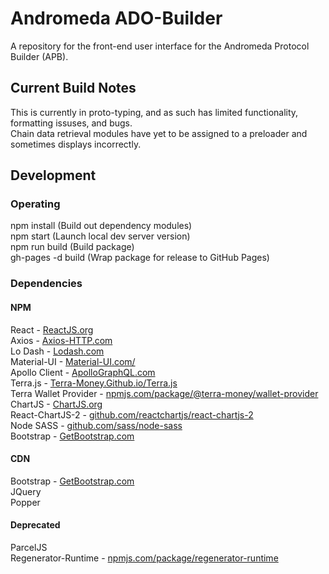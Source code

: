 # Andromeda ADO-Builder

A repository for the front-end user interface for the Andromeda Protocol Builder (APB).

## Current Build Notes
This is currently in proto-typing, and as such has limited functionality, formatting issuses, and bugs.\
Chain data retrieval modules have yet to be assigned to a preloader and sometimes displays incorrectly.

## Development

### Operating
npm install (Build out dependency modules)\
npm start (Launch local dev server version)\
npm run build (Build package)\
gh-pages -d build (Wrap package for release to GitHub Pages)

### Dependencies
#### NPM
React - [ReactJS.org](https://reactjs.org/)\
Axios - [Axios-HTTP.com](https://axios-http.com/)\
Lo Dash - [Lodash.com](https://lodash.com/)\
Material-UI - [Material-UI.com/](https://material-ui.com/)\
Apollo Client - [ApolloGraphQL.com](https://www.apollographql.com/)\
Terra.js - [Terra-Money.Github.io/Terra.js](https://terra-money.github.io/terra.js/)\
Terra Wallet Provider - [npmjs.com/package/@terra-money/wallet-provider](https://www.npmjs.com/package/@terra-money/wallet-provider)\
ChartJS - [ChartJS.org](https://www.chartjs.org/)\
React-ChartJS-2 - [github.com/reactchartjs/react-chartjs-2](https://github.com/reactchartjs/react-chartjs-2/)\
Node SASS - [github.com/sass/node-sass](https://github.com/sass/node-sass/)\
Bootstrap - [GetBootstrap.com](https://getbootstrap.com/)

#### CDN
Bootstrap - [GetBootstrap.com](https://getbootstrap.com/)\
JQuery\
Popper

#### Deprecated
ParcelJS\
Regenerator-Runtime - [npmjs.com/package/regenerator-runtime](https://www.npmjs.com/package/regenerator-runtime/)